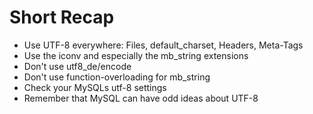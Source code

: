 # Short Recap

* <!-- .element: class="fragment"-->Use UTF-8 everywhere: Files, default_charset, Headers, Meta-Tags
* <!-- .element: class="fragment"-->Use the iconv and especially the mb_string extensions
* <!-- .element: class="fragment"-->Don't use utf8_de/encode
* <!-- .element: class="fragment"-->Don't use function-overloading for mb_string
* <!-- .element: class="fragment"-->Check your MySQLs utf-8 settings
* <!-- .element: class="fragment"-->Remember that MySQL can have odd ideas about UTF-8
